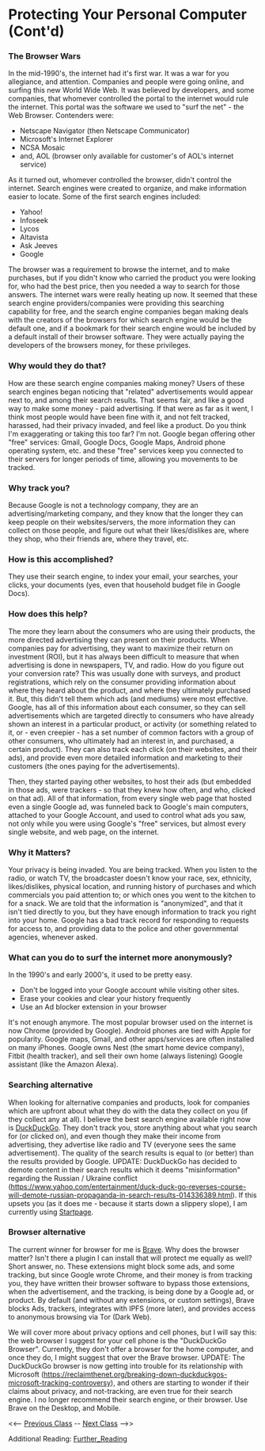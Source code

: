 # Protecting Your Personal Computer (Cont'd)

### The Browser Wars
In the mid-1990's, the internet had it's first war.  It was a war for you allegiance, and attention.  Companies and people were going online, and surfing this new World Wide Web.  It was believed by developers, and some companies, that whomever controlled the portal to the internet would rule the internet.  This portal was the software we used to "surf the net" - the Web Browser.  Contenders were:

- Netscape Navigator (then Netscape Communicator)
- Microsoft's Internet Explorer
- NCSA Mosaic
- and, AOL (browser only available for customer's of AOL's internet service)

As it turned out, whomever controlled the browser, didn't control the internet.  Search engines were created to organize, and make information easier to locate.  Some of the first search engines included:

- Yahoo!
- Infoseek
- Lycos
- Altavista
- Ask Jeeves
- Google

The browser was a requirement to browse the internet, and to make purchases, but if you didn't know who carried the product you were looking for, who had the best price, then you needed a way to search for those answers.  The internet wars were really heating up now.  It seemed that these search engine providers/companies were providing this searching capability for free, and the search engine companies began making deals with the creators of the browsers for which search engine would be the default one, and if a bookmark for their search engine would be included by a default install of their browser software.  They were actually paying the developers of the browsers money, for these privileges.

### Why would they do that?  
How are these search engine companies making money?  Users of these search engines began noticing that "related" advertisements would appear next to, and among their search results.  That seems fair, and like a good way to make some money - paid advertising.  If that were as far as it went, I think most people would have been fine with it, and not felt tracked, harassed, had their privacy invaded, and feel like a product.  Do you think I'm exaggerating or taking this too far?  I'm not.  Google began offering other "free" services: Gmail, Google Docs, Google Maps, Android phone operating system, etc. and these "free" services keep you connected to their servers for longer periods of time, allowing you movements to be tracked. 

### Why track you?
Because Google is not a technology company, they are an advertising/marketing company, and they know that the longer they can keep people on their websites/servers, the more information they can collect on those people, and figure out what their likes/dislikes are, where they shop, who their friends are, where they travel, etc.

### How is this accomplished?  
They use their search engine, to index your email, your searches, your clicks, your documents (yes, even that household budget file in Google Docs).  

### How does this help?
The more they learn about the consumers who are using their products, the more directed advertising they can present on their products.  When companies pay for advertising, they want to maximize their return on investment (ROI), but it has always been difficult to measure that when advertising is done in newspapers, TV, and radio.  How do you figure out your conversion rate?  This was usually done with surveys, and product registrations, which rely on the consumer providing information about where they heard about the product, and where they ultimately purchased it.  But, this didn't tell them which ads (and mediums) were most effective.  Google, has all of this information about each consumer, so they can sell advertisements which are targeted directly to consumers who have already shown an interest in a particular product, or activity (or something related to it, or - even creepier - has a set number of common factors with a group of other consumers, who ultimately had an interest in, and purchased, a certain product).  They can also track each click (on their websites, and their ads), and provide even more detailed information and marketing to their customers (the ones paying for the advertisements).  

Then, they started paying other websites, to host their ads (but embedded in those ads, were trackers - so that they knew how often, and who, clicked on that ad).  All of that information, from every single web page that hosted even a single Google ad, was funneled back to Google's main computers, attached to your Google Account, and used to control what ads you saw, not only while you were using Google's "free" services, but almost every single website, and web page, on the internet.

### Why it Matters?
Your privacy is being invaded.  You are being tracked.  When you listen to the radio, or watch TV, the broadcaster doesn't know your race, sex, ethnicity, likes/dislikes, physical location, and running history of purchases and which commercials you paid attention to; or which ones you went to the kitchen to for a snack.  We are told that the information is "anonymized", and that it isn't tied directly to you, but they have enough information to track you right into your home.  Google has a bad track record for responding to requests for access to, and providing data to the police and other governmental agencies, whenever asked.

### What can you do to surf the internet more anonymously?
In the 1990's and early 2000's, it used to be pretty easy.  

- Don't be logged into your Google account while visiting other sites.
- Erase your cookies and clear your history frequently
- Use an Ad blocker extension in your browser

It's not enough anymore.  The most popular browser used on the internet is now Chrome (provided by Google).  Android phones are tied with Apple for popularity.  Google maps, Gmail, and other apps/services are often installed on many iPhones.  Google owns Nest (the smart home device company), Fitbit (health tracker), and sell their own home (always listening) Google assistant (like the Amazon Alexa).

### Searching alternative
When looking for alternative companies and products, look for companies which are upfront about what they do with the data they collect on you (if they collect any at all).  I believe the best search engine available right now is [DuckDuckGo](https://duckduckgo.com).  They don't track you, store anything about what you search for (or clicked on), and even though they make their income from advertising, they advertise like radio and TV (everyone sees the same advertisement).  The quality of the search results is equal to (or better) than the results provided by Google.  UPDATE:  DuckDuckGo has decided to demote content in their search results which it deems "misinformation" regarding the Russian / Ukraine conflict (https://www.yahoo.com/entertainment/duck-duck-go-reverses-course-will-demote-russian-propaganda-in-search-results-014336389.html).  If this upsets you (as it does me - because it starts down a slippery slope), I am currently using [Startpage](https://www.startpage.com).

### Browser alternative
The current winner for browser for me is [Brave](https://brave.com).  Why does the browser matter?  Isn't there a plugin I can install that will protect me equally as well?  Short answer, no.  These extensions might block some ads, and some tracking, but since Google wrote Chrome, and their money is from tracking you, they have written their browser software to bypass those extensions, when the advertisement, and the tracking, is being done by a Google ad, or product.  By default (and without any extensions, or custom settings), Brave blocks Ads, trackers, integrates with IPFS (more later), and provides access to anonymous browsing via Tor (Dark Web).

We will cover more about privacy options and cell phones, but I will say this: the web browser I suggest for your cell phone is the "DuckDuckGo Browser".  Currently, they don't offer a browser for the home computer, and once they do, I might suggest that over the Brave browser. UPDATE: The DuckDuckGo browser is now getting into trouble for its relationship with Microsoft (https://reclaimthenet.org/breaking-down-duckduckgos-microsoft-tracking-controversy), and others are starting to wonder if their claims about privacy, and not-tracking, are even true for their search engine.  I no longer recommend their search engine, or their browser.  Use Brave on the Desktop, and Mobile.

<<-- [Previous Class](../Class1/README.md) -- [Next Class](../Class3/README.md) -->>

Additional Reading:
[Further_Reading](Further_reading.md)
